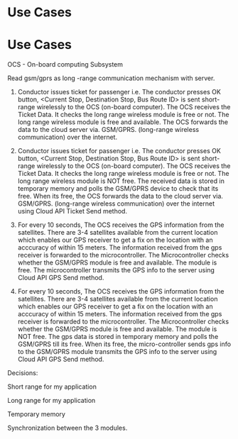 # Use Cases

# Use Cases

OCS - On-board computing Subsystem

Read gsm/gprs as long -range communication mechanism with server.

1) Conductor issues ticket for passenger i.e. The conductor presses OK button, <Current Stop, Destination Stop, Bus Route ID> is sent short- range wirelessly to the OCS (on-board computer). The OCS receives the Ticket Data. It checks the long range wireless module is free or not. The long range wireless module is free and available. The OCS forwards the data to the cloud server via. GSM/GPRS. (long-range wireless communication) over the internet. 

2) Conductor issues ticket for passenger i.e. The conductor presses OK button, <Current Stop, Destination Stop, Bus Route ID> is sent short- range wirelessly to the OCS (on-board computer). The OCS receives the Ticket Data. It checks the long range wireless module is free or not. The long range wireless module is NOT free. The received data is stored in temporary memory and polls the GSM/GPRS device to check that its free. When its free, the OCS forwards the data to the cloud server via. GSM/GPRS. (long-range wireless communication) over the internet using Cloud API Ticket Send method.

3) For every 10 seconds,
The OCS receives the GPS information from the satellites. There are 3-4 satellites available from the current location which enables our GPS receiver to get a fix on the location with an acccuracy of within 15 meters. The information received from the gps receiver is forwarded to the microcontroller. The Microcontroller checks whether the GSM/GPRS module is free and available. The module is free. The microcontroller transmits the GPS info to the server using Cloud API GPS Send method.

4) For every 10 seconds,
The OCS receives the GPS information from the satellites. There are 3-4 satellites available from the current location which enables our GPS receiver to get a fix on the location with an acccuracy of within 15 meters. The information received from the gps receiver is forwarded to the microcontroller. The Microcontroller checks whether the GSM/GPRS module is free and available. The module is NOT free. The gps data is stored in temporary memory and polls the GSM/GPRS till its free. When its free, the micro-controller sends gps info to the GSM/GPRS module transmits the GPS info to the server using Cloud API GPS Send method.


Decisions:

Short range for my application

Long range for my application

Temporary memory

Synchronization between the 3 modules.
